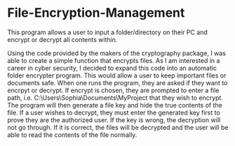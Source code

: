 # File-Encryption-Management
This program allows a user to input a folder/directory on their PC and encrypt or decrypt all contents within.

Using the code provided by the makers of the cryptography package, I was able to create a simple function that encrypts files. As I am interested in a career in cyber security, I decided to expand this code into an automatic folder encrypter program. This would allow a user to keep important files or documents safe. When one runs the program, they are asked if they want to encrpyt or decrypt. If encrypt is chosen, they are prompted to enter a file path, i.e. C:\Users\Sophia\Documents\MyProject that they wish to encrypt. The program will then generate a file key and hide the true contents of the file. If a user wishes to decrypt, they must enter the generated key first to prove they are the authorized user. If the key is wrong, the decryption will not go through. If it is correct, the files will be decrypted and the user will be able to read the contents of the file normally.
